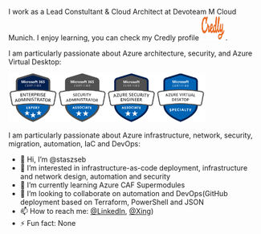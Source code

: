 I work as a Lead Constultant & Cloud Architect at Devoteam M Cloud Munich. I enjoy learning, you can check my Credly profile [<img src="credly-logo-mini.png" alt="Credly Logo" width="49" height="49"/>](https://www.credly.com/users/sebastian-staszek).

I am particularly passionate about Azure architecture, security, and Azure Virtual Desktop:
<p>
<img src="microsoft365-enterprise-adminstrator-expert-600x600.png" alt="Enterprise Administrator Expert" width="98" height="98"/><img src="microsoft365-security-administrator-associate-600x600.png" alt="SecurityAdministratorAssociate" width="98" height="98"/><img src="azure-security-engineer-associate600x600.png" alt="AzureSecurityEngineerAssociate" width="98" height="98"/><img src="azure-virtual-desktop-specialty-600x600.png" alt="AzureVirtualDesktopSpecialty" width="98" height="98"/>

I am particularly passionate about Azure infrastructure, network, security, migration, automation, IaC and DevOps:
- 👋 Hi, I’m @staszseb
- 👀 I’m interested in infrastructure-as-code deployment, infrastructure and network design, automation and security 
- 🌱 I’m currently learning Azure CAF Supermodules
- 💞️ I’m looking to collaborate on automation and DevOps(GitHub deployment based on Terraform, PowerShell and JSON
- 📫 How to reach me: [@LinkedIn](https://www.linkedin.com/in/sebastian-staszek-7a964a187/), [@Xing](https://www.xing.com/profile/Sebastian_Staszek/web_profiles?expandNeffi=true))
- ⚡ Fun fact: None

<!---
staszseb/staszseb is a ✨ special ✨ repository because its `README.md` (this file) appears on your GitHub profile.
You can click the Preview link to take a look at your changes.
--->
